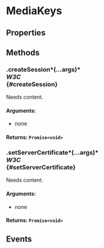 # MediaKeys

## Properties

## Methods

### .createSession*(...args)* <div class="specs"><i>W3C</i></div> {#createSession}

Needs content.

#### **Arguments**:


 - none

#### **Returns**: `Promise<void>`

### .setServerCertificate*(...args)* <div class="specs"><i>W3C</i></div> {#setServerCertificate}

Needs content.

#### **Arguments**:


 - none

#### **Returns**: `Promise<void>`

## Events
